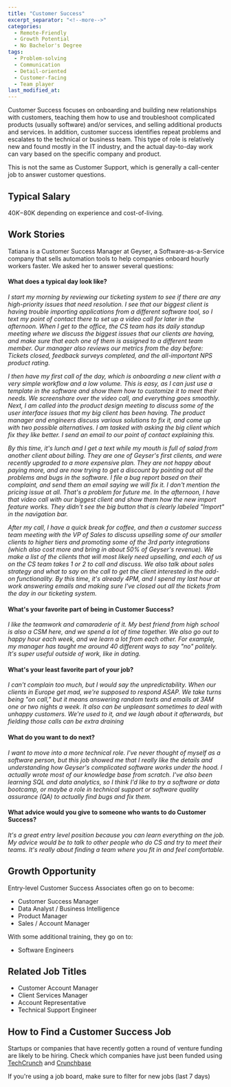 ```yaml
---
title: "Customer Success"
excerpt_separator: "<!--more-->"
categories:
  - Remote-Friendly
  - Growth Potential
  - No Bachelor's Degree
tags:
  - Problem-solving
  - Communication
  - Detail-oriented
  - Customer-facing
  - Team player
last_modified_at: 
---
```


 Customer Success focuses on onboarding and building new relationships with customers, teaching them how to use and troubleshoot complicated products (usually software) and/or services, and selling additional products and services. In addition, customer success identifies repeat problems and escalates to the technical or business team. This type of role is relatively new and found mostly in the IT industry, and the actual day-to-day work can vary based on the specific company and product.

 This is not the same as Customer Support, which is generally a call-center job to answer customer questions.

<!--more-->

## Typical Salary
$40K-$80K depending on experience and cost-of-living.  

## Work Stories

Tatiana is a Customer Success Manager at Geyser, a Software-as-a-Service company that sells automation tools to help companies onboard hourly workers faster. We asked her to answer several questions:

#### What does a typical day look like?

*I start my morning by reviewing our ticketing system to see if there are any high-priority issues that need resolution. I see that our biggest client is having trouble importing applications from a different software tool, so I text my point of contact there to set up a video call for later in the afternoon. When I get to the office, the CS team has its daily standup meeting where we discuss the biggest issues that our clients are having, and make sure that each one of them is assigned to a different team member. Our manager also reviews our metrics from the day before: Tickets closed, feedback surveys completed, and the all-important NPS product rating.*

*I then have my first call of the day, which is onboarding a new client with a very simple workflow and a low volume. This is easy, as I can just use a template in the software and show them how to customize it to meet their needs. We screenshare over the video call, and everything goes smoothly. Next, I am called into the product design meeting to discuss some of the user interface issues that my big client has been having. The product manager and engineers discuss various solutions to fix it, and come up with two possible alternatives. I am tasked with asking the big client which fix they like better. I send an email to our point of contact explaining this.*

*By this time, it's lunch and I get a text while my mouth is full of salad from another client about billing. They are one of Geyser's first clients, and were recently upgraded to a more expensive plan. They are not happy about paying more, and are now trying to get a discount by pointing out all the problems and bugs in the software. I file a bug report based on their complaint, and send them an email saying we will fix it. I don't mention the pricing issue at all. That's a problem for future me. In the afternoon, I have that video call with our biggest client and show them how the new import feature works. They didn't see the big button that is clearly labeled "Import" in the navigation bar.*     

*After my call, I have a quick break for coffee, and then a customer success team meeting with the VP of Sales to discuss upselling some of our smaller clients to higher tiers and promoting some of the 3rd party integrations (which also cost more and bring in about 50% of Geyser's revenue). We make a list of the clients that will most likely need upselling, and each of us on the CS team takes 1 or 2 to call and discuss. We also talk about sales strategy and what to say on the call to get the client interested in the add-on functionality. By this time, it's already 4PM, and I spend my last hour at work answering emails and making sure I've closed out all the tickets from the day in our ticketing system.*

#### What's your favorite part of being in Customer Success?

*I like the teamwork and camaraderie of it. My best friend from high school is also a CSM here, and we spend a lot of time together. We also go out to happy hour each week, and we learn a lot from each other. For example, my manager has taught me around 40 different ways to say "no" politely. It's super useful outside of work, like in dating.*

#### What's your least favorite part of your job?

*I can't complain too much, but I would say the unpredictability. When our clients in Europe get mad, we're supposed to respond ASAP. We take turns being "on call," but it means answering random texts and emails at 3AM one or two nights a week. It also can be unpleasant sometimes to deal with unhappy customers. We're used to it, and we laugh about it afterwards, but fielding those calls can be extra draining*

#### What do you want to do next?
*I want to move into a more technical role. I've never thought of myself as a software person, but this job showed me that I really like the details and understanding how Geyser's complicated software works under the hood. I actually wrote most of our knowledge base from scratch. I've also been learning SQL and data analytics, so I think I'd like to try a software or data bootcamp, or maybe a role in technical support or software quality assurance (QA) to actually find bugs and fix them.*

#### What advice would you give to someone who wants to do Customer Success?
*It's a great entry level position because you can learn everything on the job. My advice would be to talk to other people who do CS and try to meet their teams. It's really about finding a team where you fit in and feel comfortable.*

## Growth Opportunity

Entry-level Customer Success Associates often go on to become:
- Customer Success Manager
- Data Analyst / Business Intelligence
- Product Manager
- Sales / Account Manager

With some additional training, they go on to:
- Software Engineers

## Related Job Titles

- Customer Account Manager
- Client Services Manager
- Account Representative
- Technical Support Engineer

## How to Find a Customer Success Job

Startups or companies that have recently gotten a round of venture funding are likely to be hiring. Check which companies have just been funded using [TechCrunch](https://techcrunch.com/) and [Crunchbase](https://www.crunchbase.com)

If you're using a job board, make sure to filter for new jobs (last 7 days)
